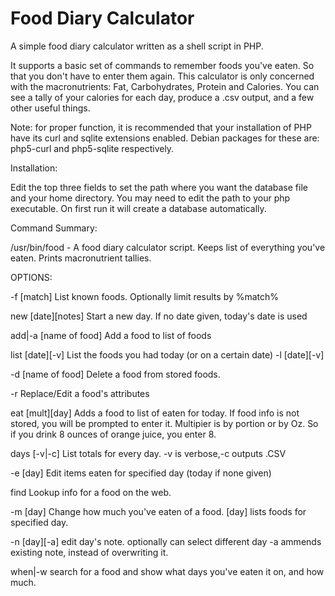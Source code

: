 Food Diary Calculator
====

A simple food diary calculator written as a shell script in PHP. 

It supports a basic set of commands to remember foods you've eaten.
So that you don't have to enter them again.  This calculator is only concerned
with the macronutrients: Fat, Carbohydrates, Protein and Calories.  You 
can see a tally of your calories for each day, produce a .csv output,
and a few other useful things.

Note: for proper function, it is recommended that your installation of PHP 
have its curl and sqlite extensions enabled.  Debian packages for these are:
php5-curl and php5-sqlite respectively.


Installation:

Edit the top three fields to set the path where you want the database 
file and your home directory.  You may need to edit the path to your php
executable.  On first run it will create a database automatically.


Command Summary:

/usr/bin/food  -  A food diary calculator script. 
Keeps list of everything you've eaten. Prints macronutrient tallies.

OPTIONS:                

-f [match]              List known foods. Optionally limit results by %match%

new [date][notes]       Start a new day. If no date given, today's date is used

add|-a [name of food]   Add a food to list of foods 

list [date][-v]         List the foods you had today (or on a certain date)
-l   [date][-v]           

-d [name of food]       Delete a food from stored foods.

-r <food>               Replace/Edit a food's attributes

eat <food> [mult][day]  Adds a food to list of eaten for today. If food info 
						is not stored, you will be prompted to enter it. 
						Multipier is by portion or by Oz. So if you drink
						8 ounces of orange juice, you enter 8.

days [-v|-c]            List totals for every day. -v is verbose,-c outputs .CSV

-e [day]                Edit items eaten for specified day (today if none given)

find <food>             Lookup info for a food on the web.

-m [day]                Change how much you've eaten of a food. [day] lists
						foods for specified day.

-n [day][-a]            edit day's note. optionally can select different day 
						-a ammends existing note, instead of overwriting it.

when|-w <string>        search for a food and show what days you've eaten it
						on, and how much.                   

